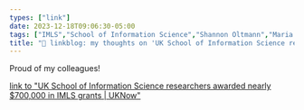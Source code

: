 ```yaml
---
types: ["link"]
date: 2023-12-18T09:06:30-05:00
tags: ["IMLS","School of Information Science","Shannon Oltmann","Maria Cahill","University of Kentucky"]
title: "🔗 linkblog: my thoughts on 'UK School of Information Science researchers awarded nearly $700,000 in IMLS grants | UKNow'"
---
```

Proud of my colleagues!

[link to "UK School of Information Science researchers awarded nearly $700,000 in IMLS grants | UKNow"](http://uknow.uky.edu/research/uk-school-information-science-researchers-awarded-nearly-700000-imls-grants)
